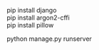 pip install django <br/>
pip install argon2-cffi <br/>
pip install pillow

python manage.py runserver
